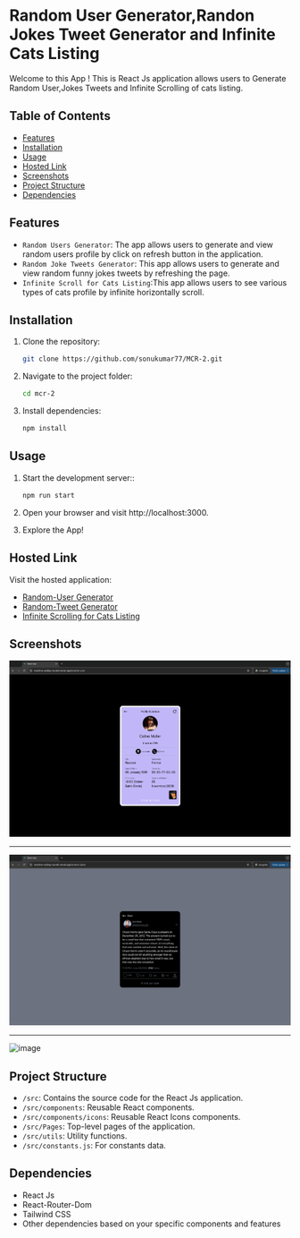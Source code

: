 # Random User Generator,Randon Jokes Tweet Generator and Infinite Cats Listing 

Welcome to this App ! This is React Js application allows users to Generate Random User,Jokes Tweets and Infinite Scrolling of cats listing.

## Table of Contents

- [Features](#features)
- [Installation](#installation)
- [Usage](#usage)
- [Hosted Link](#hosted-link)
- [Screenshots](#screenshots)
- [Project Structure](#project-structure)
- [Dependencies](#dependencies)

## Features

- `Random Users Generator`: The app allows users to generate and view random users profile by click on refresh button in the application.
- `Random Joke Tweets Generator`: This app allows users to generate and view random funny jokes tweets by refreshing the page.
- `Infinite Scroll for Cats Listing`:This app allows users to see various types of cats profile by infinite horizontally scroll.

## Installation

1. Clone the repository:

   ```bash
   git clone https://github.com/sonukumar77/MCR-2.git 

   ```

2. Navigate to the project folder:

   ```bash
   cd mcr-2

   ```

3. Install dependencies:

   ```bash
   npm install
   ```

## Usage

1. Start the development server::

   ```bash
   npm run start

   ```

2. Open your browser and visit http://localhost:3000.

3. Explore the App!

## Hosted Link

Visit the hosted application: 
- [Random-User Generator](https://machine-coding-round2.vercel.app/random-user)
- [Random-Tweet Generator](https://machine-coding-round2.vercel.app/random-jokes)
- [Infinite Scrolling for Cats Listing](https://machine-coding-round2.vercel.app/cats-listing)

## Screenshots

![image](https://github.com/sonukumar77/MCR-2/blob/main/src/assets/screenshots/random-users.png)

---

![image](https://github.com/sonukumar77/MCR-2/blob/main/src/assets/screenshots/random-joke-tweets.png)

---

![image](https://github.com/sonukumar77/MCR-2/blob/main/src/assets/screenshots/cats-listing.png)

## Project Structure

- `/src`: Contains the source code for the React Js application.
- `/src/components`: Reusable React components.
- `/src/components/icons`: Reusable React Icons components.
- `/src/Pages`: Top-level pages of the application.
- `/src/utils`: Utility functions.
- `/src/constants.js`: For constants data.

## Dependencies

- React Js
- React-Router-Dom
- Tailwind CSS
- Other dependencies based on your specific components and features

